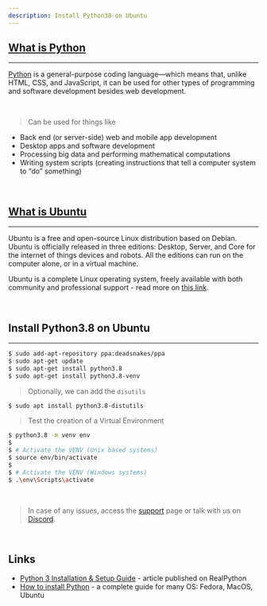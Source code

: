 ```yaml
---
description: Install Python38 on Ubuntu
---
```


## [What is Python](/what-is/python/)

---

[Python](https://www.python.org/) is a general-purpose coding language—which means that, unlike HTML, CSS, and JavaScript, it can be used for other types of programming and software development besides web development.

<br />

> Can be used for things like

- Back end (or server-side) web and mobile app development
- Desktop apps and software development
- Processing big data and performing mathematical computations
- Writing system scripts (creating instructions that tell a computer system to “do” something)

<br />

## [What is Ubuntu](/what-is/ubuntu/)

---

Ubuntu is a free and open-source Linux distribution based on Debian. Ubuntu is officially released in three editions: Desktop, Server, and Core for the internet of things devices and robots. All the editions can run on the computer alone, or in a virtual machine.

Ubuntu is a complete Linux operating system, freely available with both community and professional support - read more on [this link](/what-is/ubuntu/).

<br />

## Install Python3.8 on Ubuntu

---

```bash
$ sudo add-apt-repository ppa:deadsnakes/ppa
$ sudo apt-get update
$ sudo apt-get install python3.8
$ sudo apt-get install python3.8-venv
```

> Optionally, we can add the `disutils`

```bash
$ sudo apt install python3.8-distutils
```

> Test the creation of a Virtual Environment

```bash
$ python3.8 -m venv env
$
$ # Activate the VENV (Unix based systems)
$ source env/bin/activate
$
$ # Activate the VENV (Windows systems)
$ .\env\Scripts\activate
```

<br />

> In case of any issues, access the [support](https://appseed.us/support) page or talk with us on [Discord](https://discord.gg/fZC6hup).

<br />

## Links

- [Python 3 Installation & Setup Guide](https://realpython.com/installing-python/) - article published on RealPython
- [How to install Python](https://realpython.com/installing-python/) - a complete guide for many OS: Fedora, MacOS, Ubuntu
